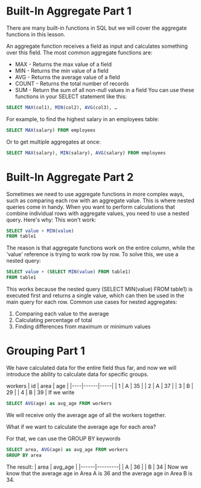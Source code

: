 # Built-In Aggregate Part 1


There are many built-in functions in SQL but we will cover the aggregate functions in this lesson.

An aggregate function receives a field as input and calculates something over this field. The most common aggregate functions are:

- MAX - Returns the max value of a field
- MIN - Returns the min value of a field
- AVG - Returns the average value of a field
- COUNT - Returns the total number of records
- SUM - Return the sum of all non-null values in a field
You can use these functions in your SELECT statement like this:
```sql
SELECT MAX(col1), MIN(col2), AVG(col3), …
```
For example, to find the highest salary in an employees table:
```sql
SELECT MAX(salary) FROM employees
```
Or to get multiple aggregates at once:
```sql
SELECT MAX(salary), MIN(salary), AVG(salary) FROM employees
```

# Built-In Aggregate Part 2


Sometimes we need to use aggregate functions in more complex ways, such as comparing each row with an aggregate value. This is where nested queries come in handy.
When you want to perform calculations that combine individual rows with aggregate values, you need to use a nested query. Here's why:
This won't work:
```sql
SELECT value + MIN(value)
FROM table1
```
The reason is that aggregate functions work on the entire column, while the 'value' reference is trying to work row by row. To solve this, we use a nested query:
```sql
SELECT value + (SELECT MIN(value) FROM table1)
FROM table1
```
This works because the nested query (SELECT MIN(value) FROM table1) is executed first and returns a single value, which can then be used in the main query for each row.
Common use cases for nested aggregates:
1. Comparing each value to the average
2. Calculating percentage of total
3. Finding differences from maximum or minimum values

# Grouping Part 1


We have calculated data for the entire field thus far, and now we will introduce the ability to calculate data for specific groups.

workers
| id | area | age |
|----|------|-----|
|  1 |  A   | 35  |
|  2 |  A   | 37  |
|  3 |  B   | 29  |
|  4 |  B   | 39  |
If we write 
```sql
SELECT AVG(age) as avg_age FROM workers
```
We will receive only the average age of all the workers together. 

What if we want to calculate the average age for each area?

For that, we can use the GROUP BY keywords
```sql
SELECT area, AVG(age) as avg_age FROM workers
GROUP BY area
```
The result:
| area | avg_age |
|------|---------|
|  A   |   36    |
|  B   |   34    |
Now we know that the average age in Area A is 36 and the average age in Area B is 34.

